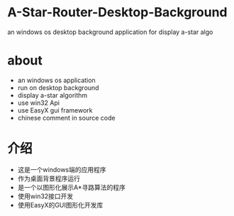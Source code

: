 # A-Star-Router-Desktop-Background
an windows os desktop background application for display a-star algo
# about
- an windows os application
- run on desktop background
- display a-star algorithm
- use win32 Api
- use EasyX gui framework
- chinese comment in source code
# 介绍
- 这是一个windows端的应用程序
- 作为桌面背景程序运行
- 是一个以图形化展示A*寻路算法的程序
- 使用win32接口开发
- 使用EasyX的GUI图形化开发库